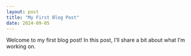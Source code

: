 ```yaml
---
layout: post
title: "My First Blog Post"
date: 2024-09-05
---
```


Welcome to my first blog post! In this post, I’ll share a bit about what I’m working on.
